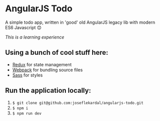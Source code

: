 AngularJS Todo
==============
A simple todo app, written in 'good' old AngularJS legacy lib with modern ES6 Javascript 😊

*This is a learning experience*

Using a bunch of cool stuff here:
---------------------------------

- [Redux](https://github.com/reduxjs/redux) for state management
- [Webpack](https://github.com/webpack/webpack) for bundling source files
- [Sass](https://sass-lang.com/) for styles

Run the application locally:
----------------------------

1. `$ git clone git@github.com:joseflekardal/angularjs-todo.git`
2. `$ npm i`
3. `$ npm run dev`
